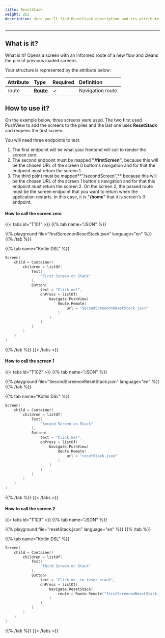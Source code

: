 ```yaml
---
title: ResetStack
weight: 262
description: Here you'll find ResetStack description and its attribute.
---
```


---

## What is it?
What is it?
Opens a screen with an informed route of a new flow and cleans the pile of previous loaded screens.

Your structure is represented by the attribute below:

| **Attribute** | Type                                           | Required | Definition        |
| :------------ | :--------------------------------------------- | :------- | :---------------- |
| route         | [**Route**](/home/api/actions/navigate/route/) | ✓        | Navigation route. |

## How to use it?

On the example below, three screens were used. The two first used PushView to add the screens to the piles and the last one uses **ResetStack** and reopens the first screen.

You will need three endpoints to test:

1. The first endpoint will be what your frontend will call to render the screen zero.
2. The second endpoint must be mapped **"/firstScreen"**, because this will be the chosen URL of the screen 0 button's navigation and for that the endpoint must return the screen 1.
3. The third point must be mapped**"/secondScreen",** because this will be the chosen URL of the screen 1 button's navigation and for that this endpoint must return the screen 2. On the screen 2, the passed route must be the screen endpoint that you want to return when the application restarts. In this case, it is **"/home"** that it is screen's 0 endpoint.

#### How to call the screen zero <a id="como-chamar-a-tela-zero"></a>

{{< tabs id="T101" >}}
{{% tab name="JSON" %}}

<!-- json-playground:firstScreenonResetStack.json
{
  "_beagleComponent_" : "beagle:screenComponent",
  "child" : {
    "_beagleComponent_" : "beagle:container",
    "children" : [ {
      "_beagleComponent_" : "beagle:text",
      "text" : "First Screen on ResetStack"
    }, {
      "_beagleComponent_" : "beagle:button",
      "text" : "Click me!",
      "onPress" : [ {
        "_beagleAction_" : "beagle:pushView",
        "route" : {
          "url" : "SecondScreenonResetStack.json",
          "shouldPrefetch" : false
        }
      } ]
    } ]
  }
}
-->

{{% playground file="firstScreenonResetStack.json" language="en" %}}
{{% /tab %}}

{{% tab name="Kotlin DSL" %}}

```kotlin
Screen(
    child = Container(
        children = listOf(
            Text(
                "First Screen on Stack"
            ),
            Button(
                text = "Click me!",
                onPress = listOf(
                    Navigate.PushView(
                        Route.Remote(
                            url = "SecondScreenonResetStack.json"
                        )
                    )
                )
            )
        )
    )
)
```

{{% /tab %}}
{{< /tabs >}}

#### How to call the screen 1 <a id="como-chamar-a-tela-1"></a>

{{< tabs id="T102" >}}
{{% tab name="JSON" %}}

<!-- json-playground:SecondScreenonResetStack.json
{
  "_beagleComponent_" : "beagle:screenComponent",
  "child" : {
    "_beagleComponent_" : "beagle:container",
    "children" : [ {
      "_beagleComponent_" : "beagle:text",
      "text" : "Second Screen on Stack"
    }, {
      "_beagleComponent_" : "beagle:button",
      "text" : "Click me!",
      "onPress" : [ {
        "_beagleAction_" : "beagle:pushView",
        "route" : {
          "url" : "resetStack.json",
          "shouldPrefetch" : false
        }
      } ]
    } ]
  }
}
-->

{{% playground file="SecondScreenonResetStack.json" language="en" %}}
{{% /tab %}}

{{% tab name="Kotlin DSL" %}}

```kotlin
Screen(
    child = Container(
        children = listOf(
            Text(
                "Second Screen on Stack"
            ),
            Button(
                text = "Click me!",
                onPress = listOf(
                    Navigate.PushView(
                        Route.Remote(
                            url = "resetStack.json"
                        )
                    )
                )
            )
        )
    )
)
```

{{% /tab %}}
{{< /tabs >}}

#### How to call the screen 2 <a id="como-chamar-a-tela-2"></a>

{{< tabs id="T103" >}}
{{% tab name="JSON" %}}

<!-- json-playground:resetStack.json
{
  "_beagleComponent_" : "beagle:screenComponent",
  "child" : {
    "_beagleComponent_" : "beagle:container",
    "children" : [ {
      "_beagleComponent_" : "beagle:text",
      "text" : "Third Screen on Stack"
    }, {
      "_beagleComponent_" : "beagle:button",
      "text" : "Click me to go to reset stack",
      "onPress" : [ {
        "_beagleAction_" : "beagle:resetStack",
        "route" : {
          "url" : "firstScreenonResetStack.json",
          "shouldPrefetch" : false
        }
      } ]
    } ]
  }
}
-->

{{% playground file="resetStack.json" language="en" %}}
{{% /tab %}}

{{% tab name="Kotlin DSL" %}}

```kotlin
Screen(
    child = Container(
        children = listOf(
            Text(
                "Third Screen on Stack"
            ),
            Button(
                text = "Click me  to reset stack",
                onPress = listOf(
                    Navigate.ResetStack(
                        route = Route.Remote("firstScreenonResetStack.json")
                    )
                )
            )
        )
    )
)
```

{{% /tab %}}
{{< /tabs >}}
